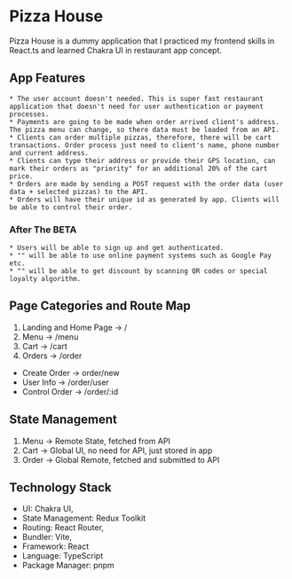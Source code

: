 # Pizza House 

 Pizza House is a dummy application that I practiced my frontend skills in React.ts and learned Chakra UI in restaurant app concept.
 
## App Features

    * The user account doesn't needed. This is super fast restaurant application that doesn't need for user authentication or payment processes.
    * Payments are going to be made when order arrived client's address. The pizza menu can change, so there data must be loaded from an API. 
    * Clients can order multiple pizzas, therefore, there will be cart transactions. Order process just need to client's name, phone number and current address.
    * Clients can type their address or provide their GPS location, can mark their orders as "priority" for an additional 20% of the cart price.
    * Orders are made by sending a POST request with the order data (user data + selected pizzas) to the API.
    * Orders will have their unique id as generated by app. Clients will be able to control their order.

   ### After The BETA

    * Users will be able to sign up and get authenticated.
    * "" will be able to use online payment systems such as Google Pay etc.
    * "" will be able to get discount by scanning QR codes or special loyalty algorithm.

## Page Categories and Route Map

1. Landing and Home Page -> /
2. Menu -> /menu
3. Cart -> /cart
4. Orders -> /order
 * Create Order -> order/new
 * User Info -> /order/user
 * Control Order -> /order/:id

## State Management

1. Menu -> Remote State, fetched from API
2. Cart -> Global UI, no need for API, just stored in app
3. Order -> Global Remote, fetched and submitted to API


## Technology Stack

- UI: Chakra UI,
- State Management: Redux Toolkit
- Routing: React Router,
- Bundler: Vite,
- Framework: React
- Language: TypeScript
- Package Manager: pnpm
